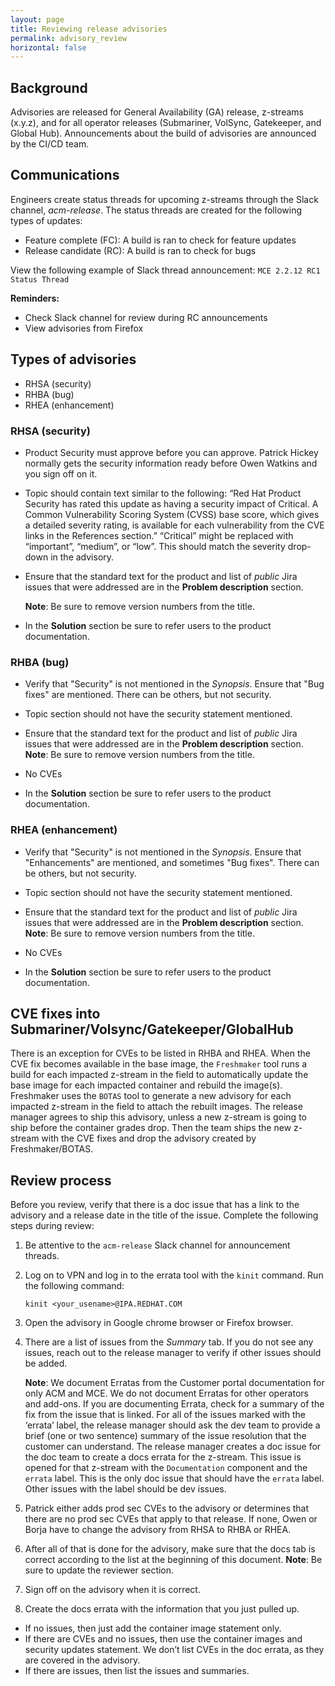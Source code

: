 ```yaml
---
layout: page
title: Reviewing release advisories
permalink: advisory_review
horizontal: false
---
```


## Background

Advisories are released for General Availability (GA) release, z-streams (x.y.z), and for all operator releases (Submariner, VolSync, Gatekeeper, and Global Hub). Announcements about the build of advisories are announced by the CI/CD team. 

## Communications

Engineers create status threads for upcoming z-streams through the Slack channel, _acm-release_. The status threads are created for the following types of updates:

- Feature complete (FC): A build is ran to check for feature updates
- Release candidate (RC): A build is ran to check for bugs

View the following example of Slack thread announcement: `MCE 2.2.12 RC1 Status Thread`

**Reminders:**

- Check Slack channel for review during RC announcements
- View advisories from Firefox


## Types of advisories

- RHSA (security)
- RHBA (bug)
- RHEA (enhancement)

### RHSA (security)

* Product Security must approve before you can approve. Patrick Hickey normally gets the security information ready before Owen Watkins and you sign off on it.

* Topic should contain text similar to the following: “Red Hat Product Security has rated this update as having a security impact of Critical. A Common Vulnerability Scoring System (CVSS) base score, which gives a detailed severity rating, is available for each vulnerability from the CVE links in the References section.” “Critical” might be replaced with “important”, “medium”, or “low”. This should match the severity drop-down in the advisory.

* Ensure that the standard text for the product and list of _public_ Jira issues that were addressed are in the **Problem description** section.

   **Note**: Be sure to remove version numbers from the title.

* In the **Solution** section be sure to refer users to the product documentation.

### RHBA (bug)

* Verify that "Security" is not mentioned in the _Synopsis_. Ensure that "Bug fixes" are mentioned. There can be others, but not security. 

* Topic section should not have the security statement mentioned.
  
* Ensure that the standard text for the product and list of _public_ Jira issues that were addressed are in the **Problem description** section.
  **Note**: Be sure to remove version numbers from the title.

* No CVEs
  
* In the **Solution** section be sure to refer users to the product documentation.

### RHEA (enhancement)

* Verify that "Security" is not mentioned in the _Synopsis_. Ensure that "Enhancements" are mentioned, and sometimes "Bug fixes". There can be others, but not security.

* Topic section should not have the security statement mentioned.

* Ensure that the standard text for the product and list of _public_ Jira issues that were addressed are in the **Problem description** section.
  **Note**: Be sure to remove version numbers from the title.

* No CVEs

* In the **Solution** section be sure to refer users to the product documentation.


## CVE fixes into Submariner/Volsync/Gatekeeper/GlobalHub

There is an exception for CVEs to be listed in RHBA and RHEA. When the CVE fix becomes available in the base image, the `Freshmaker` tool runs a build for each impacted z-stream in the field to automatically update the base image for each impacted container and rebuild the image(s). Freshmaker uses the `BOTAS` tool to generate a new advisory for each impacted z-stream in the field to attach the rebuilt images. The release manager agrees to ship this advisory, unless a new z-stream is going to ship before the container grades drop. Then the team ships the new z-stream with the CVE fixes and drop the advisory created by Freshmaker/BOTAS.

## Review process

Before you review, verify that there is a doc issue that has a link to the advisory and a release date in the title of the issue. Complete the following steps during review:

1. Be attentive to the `acm-release` Slack channel for announcement threads.

2. Log on to VPN and log in to the errata tool with the `kinit` command. Run the following command:
   ```
   kinit <your_usename>@IPA.REDHAT.COM
   ```

3. Open the advisory in Google chrome browser or Firefox browser.

4. There are a list of issues from the _Summary_ tab. If you do not see any issues, reach out to the release manager to verify if other issues should be added.

   **Note**: We document Erratas from the Customer portal documentation for only ACM and MCE. We do not document Erratas for other operators and add-ons. If you are documenting Errata, check for a summary of the fix from the issue that is linked. For all of the issues marked with the ‘errata’ label, the release manager should ask the dev team to provide a brief (one or two sentence) summary of the issue resolution that the customer can understand. The release manager creates a doc issue for the doc team to create a docs errata for the z-stream. This issue is opened for that z-stream with the `Documentation` component and the `errata` label. This is the only doc issue that should have the `errata` label. Other issues with the label should be dev issues.

5. Patrick either adds prod sec CVEs to the advisory or determines that there are no prod sec CVEs that apply to that release. If none, Owen or Borja have to change the advisory from RHSA to RHBA or RHEA.

6. After all of that is done for the advisory, make sure that the docs tab is correct according to the list at the beginning of this document.
   **Note**: Be sure to update the reviewer section.

7. Sign off on the advisory when it is correct. 

8. Create the docs errata with the information that you just pulled up. 

- If no issues, then just add the container image statement only. 
- If there are CVEs and no issues, then use the container images and security updates statement. We don’t list CVEs in the doc errata, as they are covered in the advisory. 
- If there are issues, then list the issues and summaries. 
